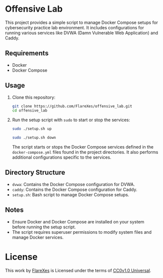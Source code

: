 # Offensive Lab
This project provides a simple script to manage Docker Compose setups for cybersecurity practice lab environment. It includes configurations for running various services like DVWA (Damn Vulnerable Web Application) and Caddy.

## Requirements

- Docker
- Docker Compose

## Usage

1. Clone this repository:

    ```bash
    git clone https://github.com/FlareXes/offensive_lab.git
    cd offensive_lab
    ```

2. Run the setup script with `sudo` to start or stop the services:

    ```bash
    sudo ./setup.sh up
    ```

    ```bash
    sudo ./setup.sh down
    ```

    The script starts or stops the Docker Compose services defined in the `docker-compose.yml` files found in the project directories. It also performs additional configurations specific to the services.

## Directory Structure

- `dvwa`: Contains the Docker Compose configuration for DVWA.
- `caddy`: Contains the Docker Compose configuration for Caddy.
- `setup.sh`: Bash script to manage Docker Compose setups.

## Notes

- Ensure Docker and Docker Compose are installed on your system before running the setup script.
- The script requires superuser permissions to modify system files and manage Docker services.

# License
This work by [FlareXes](https://github.com/FlareXes) is Licensed under the terms of [CC0v1.0 Universal](LICENSE).
